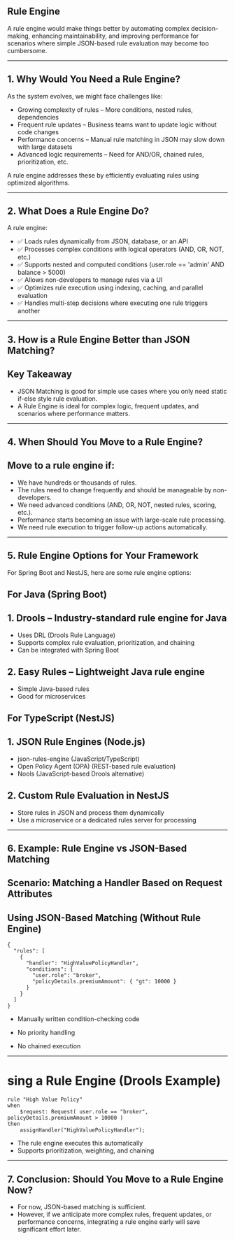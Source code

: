
## Rule Engine
A rule engine would make things better by automating complex decision-making, enhancing maintainability, and improving performance for scenarios where simple JSON-based rule evaluation may become too cumbersome.


---

## 1. Why Would You Need a Rule Engine?

As the system evolves, we might face challenges like:
* Growing complexity of rules – More conditions, nested rules, dependencies
* Frequent rule updates – Business teams want to update logic without code changes
* Performance concerns – Manual rule matching in JSON may slow down with large datasets
* Advanced logic requirements – Need for AND/OR, chained rules, prioritization, etc.

A rule engine addresses these by efficiently evaluating rules using optimized algorithms.

---

## 2. What Does a Rule Engine Do?

A rule engine:
* ✅ Loads rules dynamically from JSON, database, or an API
* ✅ Processes complex conditions with logical operators (AND, OR, NOT, etc.)
* ✅ Supports nested and computed conditions (user.role == 'admin' AND balance > 5000)
* ✅ Allows non-developers to manage rules via a UI
* ✅ Optimizes rule execution using indexing, caching, and parallel evaluation
* ✅ Handles multi-step decisions where executing one rule triggers another


---

## 3. How is a Rule Engine Better than JSON Matching?
## Key Takeaway
* JSON Matching is good for simple use cases where you only need static if-else style rule evaluation.
* A Rule Engine is ideal for complex logic, frequent updates, and scenarios where performance matters.

---

## 4. When Should You Move to a Rule Engine?

## Move to a rule engine if:
* We have hundreds or thousands of rules.
* The rules need to change frequently and should be manageable by non-developers.
* We need advanced conditions (AND, OR, NOT, nested rules, scoring, etc.).
* Performance starts becoming an issue with large-scale rule processing.
* We need rule execution to trigger follow-up actions automatically.

---

## 5. Rule Engine Options for Your Framework

For  Spring Boot and NestJS, here are some rule engine options:

## For Java (Spring Boot)
## 1. Drools – Industry-standard rule engine for Java
* Uses DRL (Drools Rule Language)
* Supports complex rule evaluation, prioritization, and chaining
* Can be integrated with Spring Boot



## 2. Easy Rules – Lightweight Java rule engine
* Simple Java-based rules
* Good for microservices

## For TypeScript (NestJS)
## 1. JSON Rule Engines (Node.js)
* json-rules-engine (JavaScript/TypeScript)
* Open Policy Agent (OPA) (REST-based rule evaluation)
* Nools (JavaScript-based Drools alternative)



## 2. Custom Rule Evaluation in NestJS
* Store rules in JSON and process them dynamically
* Use a microservice or a dedicated rules server for processing
---

## 6. Example: Rule Engine vs JSON-Based Matching

## Scenario: Matching a Handler Based on Request Attributes

## Using JSON-Based Matching (Without Rule Engine)
```
{
  "rules": [
    {
      "handler": "HighValuePolicyHandler",
      "conditions": {
        "user.role": "broker",
        "policyDetails.premiumAmount": { "gt": 10000 }
      }
    }
  ]
}
```

* Manually written condition-checking code

* No priority handling

* No chained execution



---

# sing a Rule Engine (Drools Example)

```
rule "High Value Policy"
when
    $request: Request( user.role == "broker", policyDetails.premiumAmount > 10000 )
then
    assignHandler("HighValuePolicyHandler");
```

* The rule engine executes this automatically
* Supports prioritization, weighting, and chaining

---

## 7. Conclusion: Should You Move to a Rule Engine Now?
* For now, JSON-based matching is sufficient.
* However, if we anticipate more complex rules, frequent updates, or performance concerns, integrating a rule engine early will save significant effort later.


